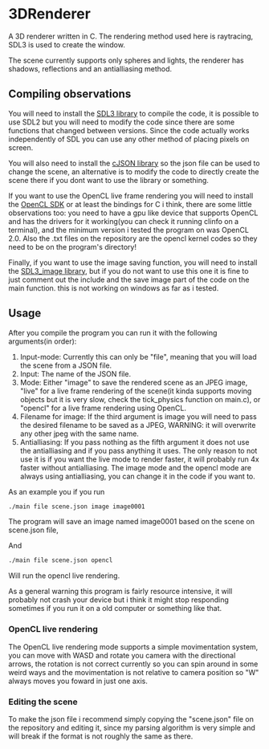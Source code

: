 # 3DRenderer

A 3D renderer written in C.
The rendering method used here is raytracing, SDL3 is used to create the window.

The scene currently supports only spheres and lights, the renderer has shadows, reflections and an antialliasing method.

## Compiling observations

You will need to install the [SDL3 library](https://github.com/libsdl-org/SDL) to compile the code, it is possible to use SDL2 but you will need to modify the code since there are some functions that changed between versions.
Since the code actually works independently of SDL you can use any other method of placing pixels on screen.

You will also need to install the [cJSON library](https://github.com/DaveGamble/cJSON) so the json file can be used to change the scene, an alternative is to modify the code to directly create the scene there if you dont want to use the library or something.

If you want to use the OpenCL live frame rendering you will need to install the [OpenCL SDK](https://github.com/KhronosGroup/OpenCL-SDK) or at least the bindings for C i think, there are some little observations too: you need to have a gpu like device that supports OpenCL and has the drivers for it working(you can check it running clinfo on a terminal), and the minimum version i tested the program on was OpenCL 2.0.
Also the .txt files on the repository are the opencl kernel codes so they need to be on the program's directory!

Finally, if you want to use the image saving function, you will need to install the [SDL3_image library](https://github.com/libsdl-org/SDL_image), but if you do not want to use this one it is fine to just comment out the include and the save image part of the code on the main function. this is not working on windows as far as i tested.

## Usage

After you compile the program you can run it with the following arguments(in order):

1. Input-mode: Currently this can only be "file", meaning that you will load the scene from a JSON file.
2. Input: The name of the JSON file.
3. Mode: Either "image" to save the rendered scene as an JPEG image, "live" for a live frame rendering of the scene(it kinda supports moving objects but it is very slow, check the tick_physics function on main.c), or "opencl" for a live frame rendering using OpenCL.
4. Filename for image: If the third argument is image you will need to pass the desired filename to be saved as a JPEG, WARNING: it will overwrite any other jpeg with the same name.
5. Antialliasing: If you pass nothing as the fifth argument it does not use the antialliasing and if you pass anything it uses. The only reason to not use it is if you want the live mode to render faster, it will probably run 4x faster without antialliasing. The image mode and the opencl mode are always using antialliasing, you can change it in the code if you want to.

As an example you if you run

```bash
./main file scene.json image image0001
```

The program will save an image named image0001 based on the scene on scene.json file,

And

```bash
./main file scene.json opencl
```

Will run the opencl live rendering.

As a general warning this program is fairly resource intensive, it will probably not crash your device but i think it might stop responding sometimes if you run it on a old computer or something like that.

### OpenCL live rendering

The OpenCL live rendering mode supports a simple movimentation system, you can move with WASD and rotate you camera with the directional arrows, the rotation is not correct currently so you can spin around in some weird ways and the movimentation is not relative to camera position so "W" always moves you foward in just one axis.

### Editing the scene

To make the json file i recommend simply copying the "scene.json" file on the repository and editing it, since my parsing algorithm is very simple and will break if the format is not roughly the same as there.
